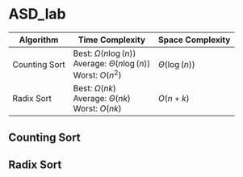# ASD_lab

| Algorithm | Time Complexity | Space Complexity |
| --------- | --------------- | ---------------- |
| Counting Sort | Best: $\Omega(n\log(n))$ <br> Average: $\Theta(n\log(n))$ <br> Worst: $O(n^2)$ | $\Theta(\log(n))$ | 
| Radix Sort | Best: $\Omega(nk)$ <br> Average: $\Theta(nk)$ <br> Worst: $O(nk)$ | $O(n+k)$ |

## Counting Sort

## Radix Sort


<!--<a href="https://github.com/Victor-Danilov">
  <img align="center" width="49%" src="./metrics.plugin.licenses.svg" />
</a>
</br>
<a href="https://github.com/Victor-Danilov">
  <img align="center" width="49%" src="./metrics.plugin.licenses.ratio.svg" />
</a>-->
